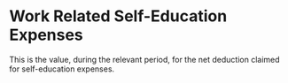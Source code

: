 # Work Related Self-Education Expenses
This is the value, during the relevant period, for the net deduction claimed for self-education expenses.